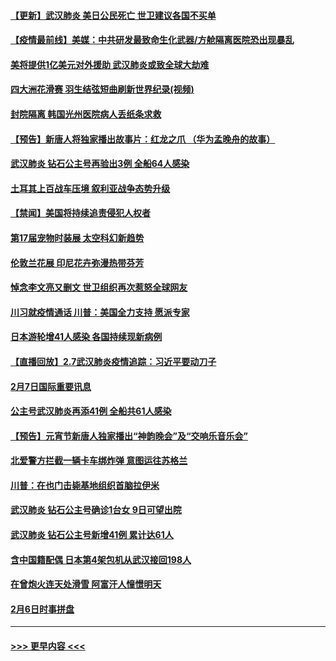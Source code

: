 #### [【更新】武汉肺炎 美日公民死亡 世卫建议各国不买单](../pages/prog202/a102770740.md?t=02082002) 
#### [【疫情最前线】美媒：中共研发最致命生化武器/方舱隔离医院恐出现暴乱](../pages/prog202/a102772439.md?t=02082002) 
#### [美将提供1亿美元对外援助 武汉肺炎或致全球大劫难](../pages/prog202/a102772361.md?t=02082002) 
#### [四大洲花滑赛 羽生结弦短曲刷新世界纪录(视频)](../pages/prog202/a102772341.md?t=02082002) 
#### [封院隔离 韩国光州医院病人丢纸条求救](../pages/prog202/a102772282.md?t=02082002) 
#### [【预告】新唐人将独家播出故事片：红龙之爪 （华为孟晚舟的故事）](../pages/prog202/a102767728.md?t=02082002) 
#### [武汉肺炎 钻石公主号再验出3例 全船64人感染](../pages/prog202/a102771726.md?t=02082002) 
#### [土耳其上百战车压境 叙利亚战争态势升级](../pages/prog202/a102772132.md?t=02082002) 
#### [【禁闻】美国将持续追责侵犯人权者](../pages/prog202/a102772042.md?t=02082002) 
#### [第17届宠物时装展 太空科幻新趋势](../pages/prog202/a102772033.md?t=02082002) 
#### [伦敦兰花展 印尼花卉弥漫热带芬芳](../pages/prog202/a102772026.md?t=02082002) 
#### [悼念李文亮又删文 世卫组织再次惹怒全球网友](../pages/prog202/a102771968.md?t=02082002) 
#### [川习就疫情通话 川普：美国全力支持 愿派专家](../pages/prog202/a102771930.md?t=02082002) 
#### [日本游轮增41人感染 各国持续现新病例](../pages/prog202/a102771912.md?t=02082002) 
#### [【直播回放】2.7武汉肺炎疫情追踪：习近平要动刀子](../pages/prog202/a102771649.md?t=02082002) 
#### [2月7日国际重要讯息](../pages/prog202/a102771747.md?t=02082002) 
#### [公主号武汉肺炎再添41例 全船共61人感染](../pages/prog202/a102771703.md?t=02082002) 
#### [【预告】元宵节新唐人独家播出“神韵晚会”及“交响乐音乐会”](../pages/prog202/a102767674.md?t=02082002) 
#### [北爱警方拦截一辆卡车绑炸弹 意图运往苏格兰](../pages/prog202/a102771609.md?t=02082002) 
#### [川普：在也门击毙基地组织首脑拉伊米](../pages/prog202/a102771528.md?t=02082002) 
#### [武汉肺炎 钻石公主号确诊1台女 9日可望出院](../pages/prog202/a102771518.md?t=02082002) 
#### [武汉肺炎 钻石公主号新增41例 累计达61人](../pages/prog202/a102771486.md?t=02082002) 
#### [含中国籍配偶 日本第4架包机从武汉接回198人](../pages/prog202/a102771472.md?t=02082002) 
#### [在曾炮火连天处滑雪 阿富汗人憧憬明天](../pages/prog202/a102771290.md?t=02082002) 
#### [2月6日时事拼盘](../pages/prog202/a102771225.md?t=02082002) 

----
#### [ >>> 更早内容 <<< ](../indexes/prog202-earlier.md)
